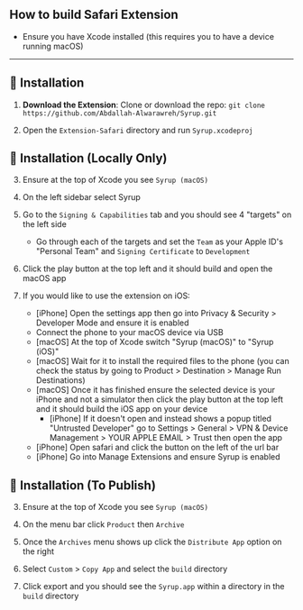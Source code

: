 ## How to build Safari Extension

-   Ensure you have Xcode installed (this requires you to have a device running macOS)

---

## 🚀 Installation

1. **Download the Extension**:
   Clone or download the repo: `git clone https://github.com/Abdallah-Alwarawreh/Syrup.git`

2. Open the `Extension-Safari` directory and run `Syrup.xcodeproj`

## 🚀 Installation (Locally Only)

3. Ensure at the top of Xcode you see `Syrup (macOS)`

4. On the left sidebar select Syrup

5. Go to the `Signing & Capabilities` tab and you should see 4 "targets" on the left side

    - Go through each of the targets and set the `Team` as your Apple ID's "Personal Team" and `Signing Certificate` to `Development`

6. Click the play button at the top left and it should build and open the macOS app

7. If you would like to use the extension on iOS:
    - [iPhone] Open the settings app then go into Privacy & Security > Developer Mode and ensure it is enabled
    - Connect the phone to your macOS device via USB
    - [macOS] At the top of Xcode switch "Syrup (macOS)" to "Syrup (iOS)"
    - [macOS] Wait for it to install the required files to the phone (you can check the status by going to Product > Destination > Manage Run Destinations)
    - [macOS] Once it has finished ensure the selected device is your iPhone and not a simulator then click the play button at the top left and it should build the iOS app on your device
        - [iPhone] If it doesn't open and instead shows a popup titled "Untrusted Developer" go to Settings > General > VPN & Device Management > YOUR APPLE EMAIL > Trust then open the app
    - [iPhone] Open safari and click the button on the left of the url bar
    - [iPhone] Go into Manage Extensions and ensure Syrup is enabled

## 🚀 Installation (To Publish)

3. Ensure at the top of Xcode you see `Syrup (macOS)`

4. On the menu bar click `Product` then `Archive`

5. Once the `Archives` menu shows up click the `Distribute App` option on the right

6. Select `Custom` > `Copy App` and select the `build` directory

7. Click export and you should see the `Syrup.app` within a directory in the `build` directory
